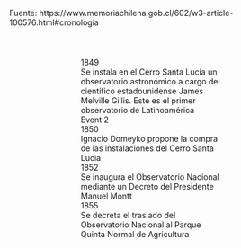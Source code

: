 <!DOCTYPE html>
<html>
<head>
<style>
.timeline {
  position: relative;
  max-width: 250px;
  margin: 0 auto;
  padding: 40px 20px;
}

.timeline::after {
  content: '';
  position: absolute;
  width: 2px;
  background-color: #000;
  top: 0;
  bottom: 0;
  left: 50%;
  margin-left: -1px;
}

.timeline-item {
  position: relative;
  margin-bottom: 30px;
}

.timeline-item::after {
  content: '';
  position: absolute;
  width: 20px;
  height: 20px;
  background-color: #000;
  border-radius: 50%;
  top: 0;
  left: 50%;
  margin-left: -10px;
}

.timeline-content {
  position: relative;
  left: 30px;
}

.timeline-date {
  font-weight: bold;
  margin-bottom: 10px;
}

.timeline-description {
  margin-bottom: 10px;
}

.timeline-item:nth-child(even) .timeline-content {
  left: -50%;
}

.timeline-item:nth-child(odd) .timeline-content {
  left: 60%; /* Adjusted left position for odd items */
}
</style>
</head>

<body>

  <p> Fuente: https://www.memoriachilena.gob.cl/602/w3-article-100576.html#cronologia</p>

  <div class="timeline">
    <div class="timeline-item">
      <div class="timeline-content">
        <div class="timeline-date">1849</div>
        <div class="timeline-description">Se instala en el Cerro Santa Lucia un observatorio astronómico a cargo del científico estadounidense James Melville Gillis. Este es el primer observatorio de Latinoamérica</div>
        <div class="timeline-description">Event 2</div>
      </div>
    </div>
    <div class="timeline-item">
      <div class="timeline-content">
        <div class="timeline-date">1850</div>
        <div class="timeline-description">Ignacio Domeyko propone la compra de las instalaciones del Cerro Santa Lucia</div>
      </div>
    </div>
    <div class="timeline-item">
      <div class="timeline-content">
        <div class="timeline-date">1852</div>
        <div class="timeline-description">Se inaugura el Observatorio Nacional mediante un Decreto del Presidente Manuel Montt</div>
      </div>
    </div>
    <div class="timeline-item">
      <div class="timeline-content">
        <div class="timeline-date">1855</div>
        <div class="timeline-description">Se decreta el traslado del Observatorio Nacional al Parque Quinta Normal de Agricultura</div>
      </div>
    </div>
  </div>
</body>
</html>
